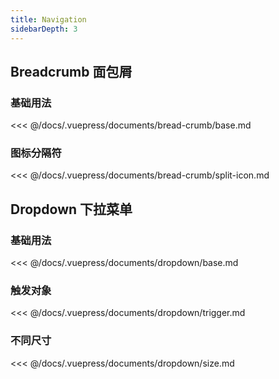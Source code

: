 ```yaml
---
title: Navigation
sidebarDepth: 3
---
```

## Breadcrumb 面包屑

### 基础用法

<bread-crumb-base style="margin-top:24px" />

<<< @/docs/.vuepress/documents/bread-crumb/base.md


### 图标分隔符

<bread-crumb-split-icon style="margin-top:24px" />

<<< @/docs/.vuepress/documents/bread-crumb/split-icon.md


## Dropdown 下拉菜单

### 基础用法

<dropdown-base style="margin-top:24px" />

<<< @/docs/.vuepress/documents/dropdown/base.md


### 触发对象

<dropdown-trigger style="margin-top:24px" />

<<< @/docs/.vuepress/documents/dropdown/trigger.md


### 不同尺寸

<dropdown-size style="margin-top:24px" />

<<< @/docs/.vuepress/documents/dropdown/size.md

